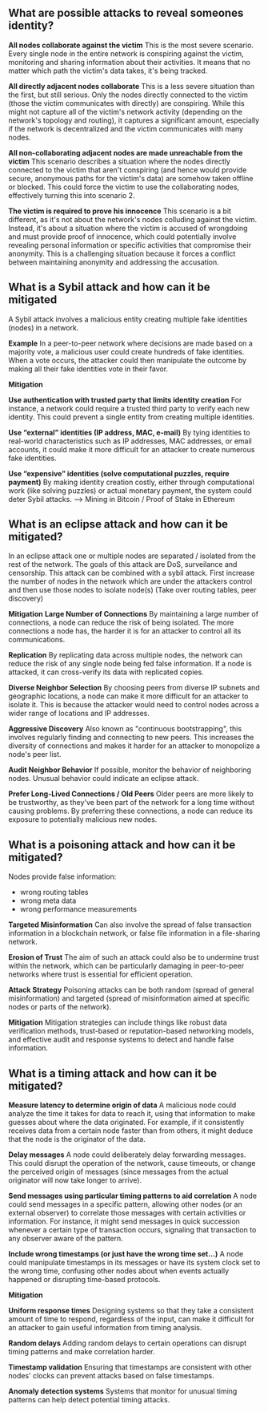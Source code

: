 ## What are possible attacks to reveal someones identity?

**All nodes collaborate against the victim**
This is the most severe scenario. Every single node in the entire network is conspiring against the victim, monitoring and sharing information about their activities. It means that no matter which path the victim's data takes, it's being tracked.

**All directly adjacent nodes collaborate**
This is a less severe situation than the first, but still serious. Only the nodes directly connected to the victim (those the victim communicates with directly) are conspiring. While this might not capture all of the victim's network activity (depending on the network's topology and routing), it captures a significant amount, especially if the network is decentralized and the victim communicates with many nodes.

**All non-collaborating adjacent nodes are made unreachable from the victim**
This scenario describes a situation where the nodes directly connected to the victim that aren't conspiring (and hence would provide secure, anonymous paths for the victim's data) are somehow taken offline or blocked. This could force the victim to use the collaborating nodes, effectively turning this into scenario 2.

**The victim is required to prove his innocence**
This scenario is a bit different, as it's not about the network's nodes colluding against the victim. Instead, it's about a situation where the victim is accused of wrongdoing and must provide proof of innocence, which could potentially involve revealing personal information or specific activities that compromise their anonymity. This is a challenging situation because it forces a conflict between maintaining anonymity and addressing the accusation.


## What is a Sybil attack and how can it be mitigated

A Sybil attack involves a malicious entity creating multiple fake identities (nodes) in a network.

**Example**
In a peer-to-peer network where decisions are made based on a majority vote, a malicious user could create hundreds of fake identities. When a vote occurs, the attacker could then manipulate the outcome by making all their fake identities vote in their favor.

**Mitigation**

**Use authentication with trusted party that limits identity creation**
For instance, a network could require a trusted third party to verify each new identity. This could prevent a single entity from creating multiple identities.

**Use “external” identities (IP address, MAC, e-mail)**
By tying identities to real-world characteristics such as IP addresses, MAC addresses, or email accounts, it could make it more difficult for an attacker to create numerous fake identities.

**Use “expensive” identities (solve computational puzzles, require payment)**
By making identity creation costly, either through computational work (like solving puzzles) or actual monetary payment, the system could deter Sybil attacks. --> Mining in Bitcoin / Proof of Stake in Ethereum


## What is an eclipse attack and how can it be mitigated?

In an eclipse attack one or multiple nodes are separated / isolated from the rest of the network. The goals of this attack are DoS, surveilance and censorship. This attack can be combined with a sybil attack. First increase the number of nodes in the network which are under the attackers control and then use those nodes to isolate node(s) (Take over routing tables, peer discovery)

**Mitigation**
**Large Number of Connections**
By maintaining a large number of connections, a node can reduce the risk of being isolated. The more connections a node has, the harder it is for an attacker to control all its communications.

**Replication**
By replicating data across multiple nodes, the network can reduce the risk of any single node being fed false information. If a node is attacked, it can cross-verify its data with replicated copies.

**Diverse Neighbor Selection**
By choosing peers from diverse IP subnets and geographic locations, a node can make it more difficult for an attacker to isolate it. This is because the attacker would need to control nodes across a wider range of locations and IP addresses.
 
**Aggressive Discovery**
Also known as "continuous bootstrapping", this involves regularly finding and connecting to new peers. This increases the diversity of connections and makes it harder for an attacker to monopolize a node's peer list.

**Audit Neighbor Behavior**
If possible, monitor the behavior of neighboring nodes. Unusual behavior could indicate an eclipse attack.

**Prefer Long-Lived Connections / Old Peers**
Older peers are more likely to be trustworthy, as they've been part of the network for a long time without causing problems. By preferring these connections, a node can reduce its exposure to potentially malicious new nodes.


## What is a poisoning attack and how can it be mitigated?

Nodes provide false information:
- wrong routing tables
- wrong meta data
- wrong performance measurements

**Targeted Misinformation**
Can also involve the spread of false transaction information in a blockchain network, or false file information in a file-sharing network.

**Erosion of Trust**
The aim of such an attack could also be to undermine trust within the network, which can be particularly damaging in peer-to-peer networks where trust is essential for efficient operation.

**Attack Strategy**
Poisoning attacks can be both random (spread of general misinformation) and targeted (spread of misinformation aimed at specific nodes or parts of the network).

**Mitigation**
Mitigation strategies can include things like robust data verification methods, trust-based or reputation-based networking models, and effective audit and response systems to detect and handle false information.


## What is a timing attack and how can it be mitigated?

**Measure latency to determine origin of data**
A malicious node could analyze the time it takes for data to reach it, using that information to make guesses about where the data originated. For example, if it consistently receives data from a certain node faster than from others, it might deduce that the node is the originator of the data.
 
**Delay messages**
A node could deliberately delay forwarding messages. This could disrupt the operation of the network, cause timeouts, or change the perceived origin of messages (since messages from the actual originator will now take longer to arrive).

**Send messages using particular timing patterns to aid correlation**
A node could send messages in a specific pattern, allowing other nodes (or an external observer) to correlate those messages with certain activities or information. For instance, it might send messages in quick succession whenever a certain type of transaction occurs, signaling that transaction to any observer aware of the pattern.

**Include wrong timestamps (or just have the wrong time set...)**
A node could manipulate timestamps in its messages or have its system clock set to the wrong time, confusing other nodes about when events actually happened or disrupting time-based protocols.

**Mitigation**

**Uniform response times**
Designing systems so that they take a consistent amount of time to respond, regardless of the input, can make it difficult for an attacker to gain useful information from timing analysis.

**Random delays**
Adding random delays to certain operations can disrupt timing patterns and make correlation harder.

**Timestamp validation**
Ensuring that timestamps are consistent with other nodes' clocks can prevent attacks based on false timestamps.

**Anomaly detection systems**
Systems that monitor for unusual timing patterns can help detect potential timing attacks.